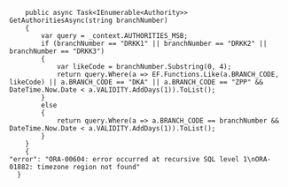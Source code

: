         public async Task<IEnumerable<Authority>> GetAuthoritiesAsync(string branchNumber)
        {
            var query = _context.AUTHORITIES_MSB;
            if (branchNumber == "DRKK1" || branchNumber == "DRKK2" || branchNumber == "DRKK3")
            {
                var likeCode = branchNumber.Substring(0, 4);
                return query.Where(a => EF.Functions.Like(a.BRANCH_CODE, likeCode) || a.BRANCH_CODE == "DKA" || a.BRANCH_CODE == "ZPP" && DateTime.Now.Date < a.VALIDITY.AddDays(1)).ToList();
            }
            else
            {
                return query.Where(a => a.BRANCH_CODE == branchNumber && DateTime.Now.Date < a.VALIDITY.AddDays(1)).ToList();
            }
        }
        {
    "error": "ORA-00604: error occurred at recursive SQL level 1\nORA-01882: timezone region not found"
      }

